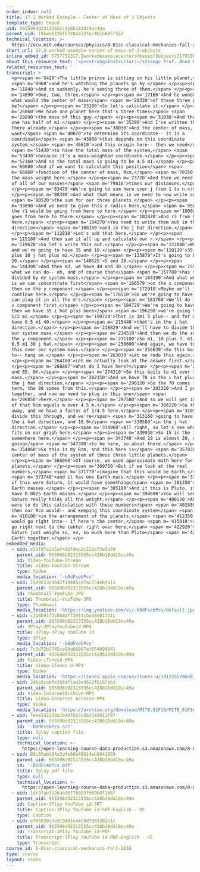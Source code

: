 ```yaml
---
order_index: null
title: 17.2 Worked Example - Center of Mass of 3 Objects
template_type: Embed
uid: 965598d92313555cc428b18dd19ac49a
parent_uid: f8bea622bf5728ae33fec461b885f557
technical_location: >-
  https://ocw.mit.edu/courses/physics/8-01sc-classical-mechanics-fall-2016/week-5-momentum-and-impulse/17.2-worked-example-center-of-mass-of-3-objects/17.2-worked-example-center-of-mass-of-3-objects
short_url: 17.2-worked-example-center-of-mass-of-3-objects
inline_embed_id: 5757751317.2workedexamplecenterofmassof3objects31781965
about_this_resource_text: '<p><strong>Instructor:</strong> Prof. Anna Frebel</p>'
related_resources_text: ''
transcript: >-
  <p><span m='5420'>The little prince is sitting on his little planet,</span>
  <span m='8960'>and he's watching the planets go by.</span> </p><p><span
  m='11840'>And so suddenly, he's seeing three of them.</span> </p><p><span
  m='14690'>One, two, three.</span> </p><p><span m='17160'>And he wonders, hmm,
  what would the center of mass</span> <span m='20330'>of these three planets
  be?</span> </p><p><span m='23180'>So let's calculate it.</span> </p><p><span
  m='26060'>We have one planet here that's three times</span> <span
  m='28890'>the mass of this guy.</span> </p><p><span m='31030'>And then this
  one has half of m1.</span> </p><p><span m='35390'>And I've written this up
  there already.</span> </p><p><span m='38030'>And the center of mass, when we
  want</span> <span m='40070'>to determine its coordinate-- it is a
  coordinate</span> <span m='43900'>that depends on this coordinate
  system,</span> <span m='46610'>and this origin here-- then we need</span>
  <span m='51430'>to have the total mass of the system,</span> <span
  m='53430'>because it's a mass-weighted coordinate.</span> </p><p><span
  m='57160'>And so the total mass is going to be 4.5 m1.</span> </p><p><span
  m='60680'>And if we want to calculate this position</span> <span
  m='66860'>function of the center of mass, Rcm,</span> <span m='70150'>that is
  the mass weight here.</span> </p><p><span m='73720'>And then we need the sum
  of all of our masses</span> <span m='79810'>times our distances.</span>
  </p><p><span m='83470'>We're going to sum here over j from 1 to n.</span>
  </p><p><span m='88390'>And what that means is we need to now write out</span>
  <span m='90520'>the sum for our three planets.</span> </p><p><span
  m='93690'>And we need to give this a radius here,</span> <span m='95800'>so
  the r1 would be going from here to here.</span> </p><p><span m='100020'>r2
  goes from here to there.</span> </p><p><span m='102020'>And r3 from here to
  here.</span> </p><p><span m='104270'>You need to write them out in the i hat
  direction</span> <span m='108150'>and in the j hat direction.</span>
  </p><p><span m='112810'>Let's add that here.</span> </p><p><span
  m='115160'>And then sum it all up and calculate our r.</span> </p><p><span
  m='119620'>So let's write this out.</span> </p><p><span m='122040'>We have m1,
  and we're going to have 35 and 10.</span> </p><p><span m='128139'>35 i hat
  plus 10 j hat plus m2.</span> </p><p><span m='135870'>It's going to be 5 and
  20.</span> </p><p><span m='140525'>5 and 20.</span> </p><p><span
  m='144390'>And then m3, we have 40 and 30.</span> </p><p><span m='155670'>And
  what we can do-- oh, and of course that</span> <span m='157780'>has to be
  divided by my system mass.</span> </p><p><span m='164190'>And what we can do
  is we can concentrate first</span> <span m='166579'>on the x component, and
  then on the y component.</span> </p><p><span m='172910'>Maybe we'll just
  continue here.</span> </p><p><span m='176510'>So we're going to have-- and we
  can plug it in all the m's.</span> </p><p><span m='181760'>We'll do it for the
  x component first.</span> </p><p><span m='184720'>We're going to have m1, and
  then we have 35 i hat plus here</span> <span m='196290'>we're going to have
  1/2 m2.</span> </p><p><span m='199720'>That is 3m1 5 plus-- and for m3, we
  have 0.5 m1 40.</span> </p><p><span m='215440'>that's in the i hat
  direction.</span> </p><p><span m='218829'>And we'll have to divide that over
  our system mass.</span> </p><p><span m='224510'>And then we do the same for
  the y component.</span> </p><p><span m='231100'>So m1, 10 plus 3. m1, 20 plus
  0.5 m1 30 j hat.</span> </p><p><span m='250600'>And again, we have to divide
  this over our system mass.</span> </p><p><span m='256839'>So this boils down
  to-- hang on.</span> </p><p><span m='263030'>Let me redo this again.</span>
  </p><p><span m='264100'>Let me actually look at the answer first.</span>
  </p><p><span m='268807'>What do I have here?</span> </p><p><span m='270270'>70
  and 85, OK.</span> </p><p><span m='274310'>So this boils to m1 over the system
  mass.</span> </p><p><span m='282150'>And we have 70 in the i hat plus 85 in
  the j hat direction.</span> </p><p><span m='290120'>So the 70 comes from this
  term, the 80 comes from this.</span> </p><p><span m='293320'>And I put it back
  together, and now we need to plug in this one</span> <span
  m='296050'>here.</span> </p><p><span m='297500'>And so we will get in the end
  of that Rcm equals m over 4.5 m.</span> </p><p><span m='306220'>So the m goes
  away, and we have a factor of 1/4.5 here.</span> </p><p><span m='310970'>We'll
  divide this through, and we're</span> <span m='313160'>going to have 15.5 in
  the i hat direction, and 18.9</span> <span m='330580'>in the j hat
  direction.</span> </p><p><span m='334960'>All right, so let's see where this
  fits on our graph here.</span> </p><p><span m='339930'>So 15 in the i hat is
  somewhere here.</span> </p><p><span m='343740'>And 19 is almost 20, so it's
  going</span> <span m='347380'>to be here, so about there.</span> </p><p><span
  m='354060'>So this is my Rcm, and this here is</span> <span m='357830'>my
  center of mass of the system of these three little planets.</span>
  </p><p><span m='366090'>Of course, we used approximate math here for all the
  planets.</span> </p><p><span m='369750'>But if we look at the real
  numbers,</span> <span m='371770'>imagine that this would be Earth,</span>
  <span m='373740'>and it has one Earth mass.</span> </p><p><span m='378110'>And
  if this were Saturn, it would have something</span> <span m='381350'>like 318
  Earth masses.</span> </p><p><span m='385180'>And if this is Pluto, it would
  have 0.0025 Earth masses.</span> </p><p><span m='394600'>You will see that
  Saturn really holds all the weight.</span> </p><p><span m='400220'>And if we
  were to do this calculation with these numbers</span> <span m='402880'>here,
  then our Rcm would-- and keeping this coordinate system</span> <span
  m='410100'>in the arrangement of the planets,</span> <span m='412350'>then it
  would go right into-- if here's the center,</span> <span m='415810'>it would
  go right next to the center right over here,</span> <span m='422920'>because
  Saturn just weighs so, so, so much more than Pluto</span> <span m='426720'>and
  Earth together.</span> </p>
embedded_media:
  - uid: e29fd7c2a5af490fdea2c222ef3e5a7d
    parent_uid: 965598d92313555cc428b18dd19ac49a
    id: Video-YouTube-Stream
    title: Video-YouTube-Stream
    type: Video
    media_location: '-b0dFcebPcs'
  - uid: 15e9653cd642f194d6cd7ac754ebfa11
    parent_uid: 965598d92313555cc428b18dd19ac49a
    id: Thumbnail-YouTube-JPG
    title: Thumbnail-YouTube-JPG
    type: Thumbnail
    media_location: 'https://img.youtube.com/vi/-b0dFcebPcs/default.jpg'
  - uid: c110b91f3c0b02ff3914cba48e017b1c
    parent_uid: 965598d92313555cc428b18dd19ac49a
    id: 3Play-3PlayYouTubeid-MP4
    title: 3Play-3Play YouTube id
    type: 3Play
    media_location: '-b0dFcebPcs'
  - uid: 7c3d72b5745ce98a66987af654098841
    parent_uid: 965598d92313555cc428b18dd19ac49a
    id: Video-iTunesU-MP4
    title: Video-iTunes U-MP4
    type: Video
    media_location: 'https://itunes.apple.com/us/itunes-u/id1223579658'
  - uid: 240e5cabfe3564f1aa3e4522fb167bb3
    parent_uid: 965598d92313555cc428b18dd19ac49a
    id: Video-InternetArchive-MP4
    title: Video-Internet Archive-MP4
    type: Video
    media_location: 'https://archive.org/download/MIT8.01F16/MIT8_01F16_L17v02_360p.mp4'
  - uid: febe5d22d0a1b40fbb5c6b154d013f97
    parent_uid: 965598d92313555cc428b18dd19ac49a
    id: '-b0dFcebPcs.srt'
    title: 3play caption file
    type: null
    technical_location: >-
      https://open-learning-course-data-production.s3.amazonaws.com/8-01sc-classical-mechanics-fall-2016/febe5d22d0a1b40fbb5c6b154d013f97_-b0dFcebPcs.srt
  - uid: 88c93abd04a3d4e66b48014eb8641859
    parent_uid: 965598d92313555cc428b18dd19ac49a
    id: '-b0dFcebPcs.pdf'
    title: 3play pdf file
    type: null
    technical_location: >-
      https://open-learning-course-data-production.s3.amazonaws.com/8-01sc-classical-mechanics-fall-2016/88c93abd04a3d4e66b48014eb8641859_-b0dFcebPcs.pdf
  - uid: 1dc97ae1326ab167760b5f989b0f268f
    parent_uid: 965598d92313555cc428b18dd19ac49a
    id: Caption-3Play YouTube id-SRT
    title: Caption-3Play YouTube id-SRT-English - US
    type: Caption
  - uid: e765030a7e919401e44c9d7901302e1c
    parent_uid: 965598d92313555cc428b18dd19ac49a
    id: Transcript-3Play YouTube id-PDF
    title: Transcript-3Play YouTube id-PDF-English - US
    type: Transcript
course_id: 8-01sc-classical-mechanics-fall-2016
type: course
layout: video
---
```

